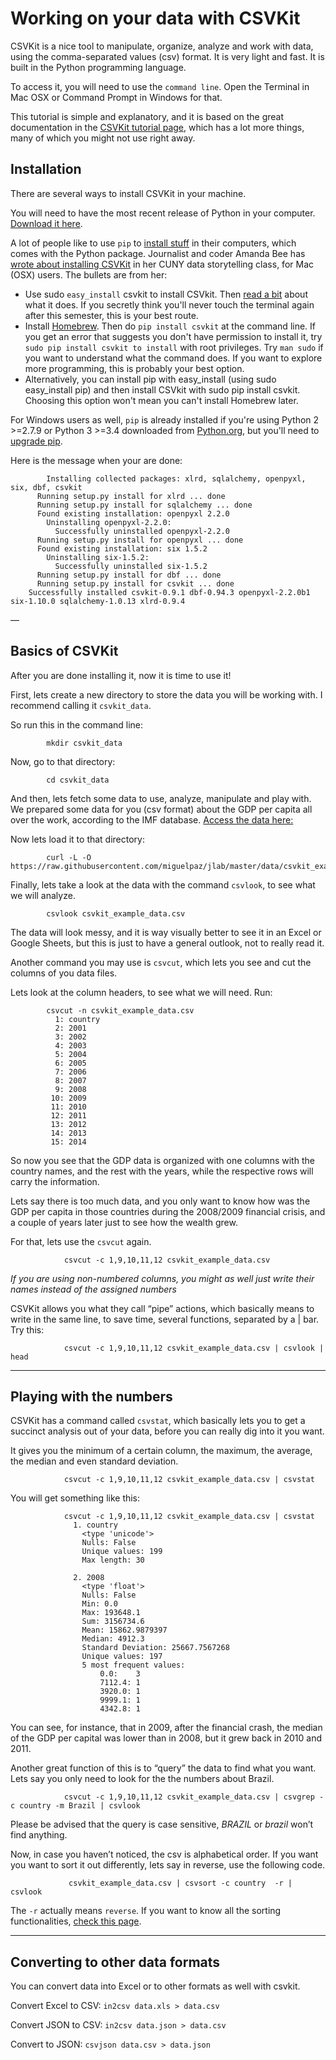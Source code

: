 # Working on your data with CSVKit

CSVKit is a nice tool to manipulate, organize, analyze and work with data, using the comma-separated values (csv) format. It is very light and fast. It is built in the Python programming language.

To access it, you will need to use the `command line`. Open the Terminal  in Mac OSX or Command Prompt in Windows for that. 

This tutorial is simple and explanatory, and it is based on the great documentation in the [CSVKit tutorial page](https://csvkit.readthedocs.io/en/540/tutorial.html), which has a lot more things, many of which you might not use right away.

## Installation 

There are several ways to install CSVKit in your machine. 

You will need to have the most recent release of Python in your computer. [Download it here](https://www.python.org/downloads/). 

A lot of people like to use `pip` to [install stuff](https://www.python.org/downloads/) in their computers, which comes with the Python package. Journalist and coder Amanda Bee has [wrote about installing CSVKit](https://github.com/amandabee/CUNY-data-storytelling/wiki/Tutorial:-Installing-CSVKit) in her CUNY data storytelling class, for Mac (OSX) users. The bullets are from her: 

* Use sudo `easy_install` csvkit to install CSVkit. Then [read a bit](http://csvkit.readthedocs.org/) about what it does. If you secretly think you'll never touch the terminal again after this semester, this is your best route.
* Install [Homebrew](http://brew.sh/). Then do `pip install csvkit` at the command line. If you get an error that suggests you don't have permission to install it, try `sudo pip install csvkit to install` with root privileges. Try `man sudo` if you want to understand what the command does. If you want to explore more programming, this is probably your best option.
* Alternatively, you can install pip with easy_install (using sudo easy_install pip) and then install CSVkit with sudo pip install csvkit. Choosing this option won't mean you can't install Homebrew later.

For Windows users as well, `pip` is already installed if you're using Python 2 >=2.7.9 or Python 3 >=3.4 downloaded from [Python.org](python.org), but you'll need to [upgrade pip](https://pip.pypa.io/en/stable/installing/#upgrading-pip).

Here is the message when your are done: 

			Installing collected packages: xlrd, sqlalchemy, openpyxl, six, dbf, csvkit
		  Running setup.py install for xlrd ... done
		  Running setup.py install for sqlalchemy ... done
		  Found existing installation: openpyxl 2.2.0
		    Uninstalling openpyxl-2.2.0:
		      Successfully uninstalled openpyxl-2.2.0
		  Running setup.py install for openpyxl ... done
		  Found existing installation: six 1.5.2
		    Uninstalling six-1.5.2:
		      Successfully uninstalled six-1.5.2
		  Running setup.py install for dbf ... done
		  Running setup.py install for csvkit ... done
		Successfully installed csvkit-0.9.1 dbf-0.94.3 openpyxl-2.2.0b1 six-1.10.0 sqlalchemy-1.0.13 xlrd-0.9.4

—

## Basics of CSVKit

After you are done installing it, now it is time to use it!

First, lets create a new directory to store the data you will be working with. I recommend calling it `csvkit_data`. 

So run this in the command line: 

			mkdir csvkit_data

Now, go to that directory:

			cd csvkit_data

And then, lets fetch some data to use, analyze, manipulate and play with. We prepared some data for you (csv format) about the GDP per capita all over the work, according to the IMF database. [Access the data here:](https://raw.githubusercontent.com/miguelpaz/jlab/master/data/csvkit_example_data.csv)

Now lets load it to that directory:

			curl -L -O https://raw.githubusercontent.com/miguelpaz/jlab/master/data/csvkit_example_data.csv

Finally, lets take a look at the data with the command `csvlook`, to see what we will analyze.

			csvlook csvkit_example_data.csv

The data will look messy, and it is way visually better to see it in an Excel or Google Sheets, but this is just to have a general outlook, not to really read it. 

Another command you may use is `csvcut`, which lets you see and cut the columns of you data files. 

Lets look at the column headers, to see what we will need. Run: 

			csvcut -n csvkit_example_data.csv
			  1: country
			  2: 2001
			  3: 2002
			  4: 2003
			  5: 2004
			  6: 2005
			  7: 2006
			  8: 2007
			  9: 2008
			 10: 2009
			 11: 2010
			 12: 2011
			 13: 2012
			 14: 2013
			 15: 2014

So now you see that the GDP data is organized with one columns with the country names, and the rest with the years, while the respective rows will carry the information. 

Lets say there is too much data, and you only want to know how was the GDP per capita in those countries during the 2008/2009 financial crisis, and a couple of years later just to see how the wealth grew. 

For that, lets use the `csvcut` again. 

				csvcut -c 1,9,10,11,12 csvkit_example_data.csv

*If you are using non-numbered columns, you might as well just write their names instead of the assigned numbers*

CSVKit allows you what they call “pipe” actions, which basically means to write in the same line, to save time, several functions, separated by a | bar. Try this: 

				csvcut -c 1,9,10,11,12 csvkit_example_data.csv | csvlook | head

___

## Playing with the numbers

CSVKit has a command called `csvstat`, which basically lets you to get a succinct analysis out of your data, before you can really dig into it you want. 

It gives you the minimum of a certain column, the maximum, the average, the median and even standard deviation. 

				csvcut -c 1,9,10,11,12 csvkit_example_data.csv | csvstat

You will get something like this:

				csvcut -c 1,9,10,11,12 csvkit_example_data.csv | csvstat
				  1. country
					<type 'unicode'>
					Nulls: False
					Unique values: 199
					Max length: 30
					
				  2. 2008
					<type 'float'>
					Nulls: False
					Min: 0.0
					Max: 193648.1
					Sum: 3156734.6
					Mean: 15862.9879397
					Median: 4912.3
					Standard Deviation: 25667.7567268
					Unique values: 197
					5 most frequent values:
						0.0:	3
						7112.4:	1
						3920.0:	1
						9999.1:	1
						4342.8:	1

You can see, for instance, that in 2009, after the financial crash, the median of the GDP per capital was lower than in 2008, but it grew back in 2010 and 2011. 

Another great function of this is to “query” the data to find what you want. Lets say you only need to look for the the numbers about Brazil.

				csvcut -c 1,9,10,11,12 csvkit_example_data.csv | csvgrep -c country -m Brazil | csvlook

Please be advised that the query is case sensitive, *BRAZIL* or *brazil* won’t find anything. 

Now, in case you haven’t noticed, the csv is alphabetical order. If you want you want to sort it out differently, lets say in reverse, use the following code.  

				 csvkit_example_data.csv | csvsort -c country  -r | csvlook  

The `-r` actually means `reverse`. If you want to know all the sorting functionalities, [check this page](https://csvkit.readthedocs.io/en/540/scripts/csvsort.html). 

___

## Converting to other data formats

You can convert data into Excel or to other formats as well with csvkit.

Convert Excel to CSV:
`in2csv data.xls > data.csv`

Convert JSON to CSV:
`in2csv data.json > data.csv`

Convert to JSON:
`csvjson data.csv > data.json`
